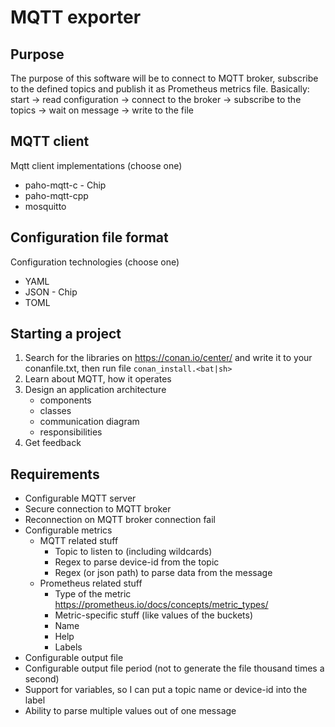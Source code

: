 # MQTT exporter

## Purpose
The purpose of this software will be to connect to MQTT broker, subscribe to the defined topics and publish it as Prometheus metrics file. Basically: start -> read configuration -> connect to the broker -> subscribe to the topics -> wait on message -> write to the file

## MQTT client
Mqtt client implementations (choose one)
- paho-mqtt-c - Chip
- paho-mqtt-cpp
- mosquitto

## Configuration file format
Configuration technologies (choose one)
- YAML
- JSON - Chip
- TOML

## Starting a project

1. Search for the libraries on https://conan.io/center/ and write it to your conanfile.txt, then run file `conan_install.<bat|sh>`
1. Learn about MQTT, how it operates
1. Design an application architecture
    - components
	- classes
	- communication diagram
	- responsibilities
1. Get feedback

## Requirements
- Configurable MQTT server
- Secure connection to MQTT broker
- Reconnection on MQTT broker connection fail
- Configurable metrics
	- MQTT related stuff
		- Topic to listen to (including wildcards)
		- Regex to parse device-id from the topic
		- Regex (or json path) to parse data from the message
	- Prometheus related stuff
		- Type of the metric https://prometheus.io/docs/concepts/metric_types/
		- Metric-specific stuff (like values of the buckets)
		- Name
		- Help
		- Labels
- Configurable output file
- Configurable output file period (not to generate the file thousand times a second)
- Support for variables, so I can put a topic name or device-id into the label
- Ability to parse multiple values out of one message
